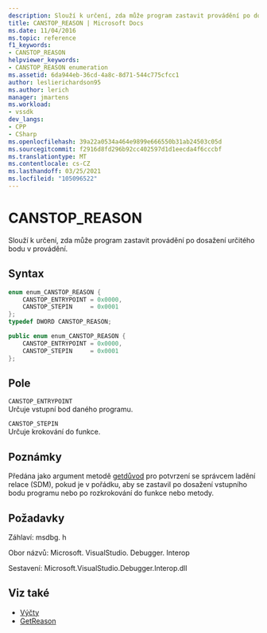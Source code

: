 ```yaml
---
description: Slouží k určení, zda může program zastavit provádění po dosažení určitého bodu v provádění.
title: CANSTOP_REASON | Microsoft Docs
ms.date: 11/04/2016
ms.topic: reference
f1_keywords:
- CANSTOP_REASON
helpviewer_keywords:
- CANSTOP_REASON enumeration
ms.assetid: 6da944eb-36cd-4a8c-8d71-544c775cfcc1
author: leslierichardson95
ms.author: lerich
manager: jmartens
ms.workload:
- vssdk
dev_langs:
- CPP
- CSharp
ms.openlocfilehash: 39a22a0534a464e9899e666550b31ab24503c05d
ms.sourcegitcommit: f2916d8fd296b92cc402597d1d1eecda4f6cccbf
ms.translationtype: MT
ms.contentlocale: cs-CZ
ms.lasthandoff: 03/25/2021
ms.locfileid: "105096522"
---
```

# <a name="canstop_reason"></a>CANSTOP_REASON
Slouží k určení, zda může program zastavit provádění po dosažení určitého bodu v provádění.

## <a name="syntax"></a>Syntax

```cpp
enum enum_CANSTOP_REASON {
    CANSTOP_ENTRYPOINT = 0x0000,
    CANSTOP_STEPIN     = 0x0001
};
typedef DWORD CANSTOP_REASON;
```

```csharp
public enum enum_CANSTOP_REASON {
    CANSTOP_ENTRYPOINT = 0x0000,
    CANSTOP_STEPIN     = 0x0001
};
```

## <a name="fields"></a>Pole
`CANSTOP_ENTRYPOINT`\
Určuje vstupní bod daného programu.

`CANSTOP_STEPIN`\
Určuje krokování do funkce.

## <a name="remarks"></a>Poznámky
Předána jako argument metodě [getdůvod](../../../extensibility/debugger/reference/idebugcanstopevent2-getreason.md) pro potvrzení se správcem ladění relace (SDM), pokud je v pořádku, aby se zastavil po dosažení vstupního bodu programu nebo po rozkrokování do funkce nebo metody.

## <a name="requirements"></a>Požadavky
Záhlaví: msdbg. h

Obor názvů: Microsoft. VisualStudio. Debugger. Interop

Sestavení: Microsoft.VisualStudio.Debugger.Interop.dll

## <a name="see-also"></a>Viz také
- [Výčty](../../../extensibility/debugger/reference/enumerations-visual-studio-debugging.md)
- [GetReason](../../../extensibility/debugger/reference/idebugcanstopevent2-getreason.md)
